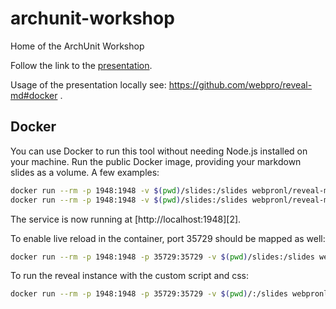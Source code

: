 # archunit-workshop
Home of the ArchUnit Workshop

Follow the link to the [presentation](https://hanmudo.github.io/archunit-workshop/).

Usage of the presentation locally see: https://github.com/webpro/reveal-md#docker .

## Docker

You can use Docker to run this tool without needing Node.js installed on your machine. Run the public Docker image,
providing your markdown slides as a volume. A few examples:

```bash
docker run --rm -p 1948:1948 -v $(pwd)/slides:/slides webpronl/reveal-md:latest
docker run --rm -p 1948:1948 -v $(pwd)/slides:/slides webpronl/reveal-md:latest --help
```

The service is now running at [http://localhost:1948][2].

To enable live reload in the container, port 35729 should be mapped as well:

```bash
docker run --rm -p 1948:1948 -p 35729:35729 -v $(pwd)/slides:/slides webpronl/reveal-md:latest /slides --watch
```

To run the reveal instance with the custom script and css:
```bash
docker run --rm -p 1948:1948 -p 35729:35729 -v $(pwd)/:/slides webpronl/reveal-md:latest /slides --watch
```
